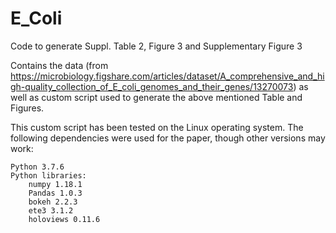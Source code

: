 # E_Coli
Code to generate Suppl. Table 2, Figure 3 and Supplementary Figure 3


Contains the data (from https://microbiology.figshare.com/articles/dataset/A_comprehensive_and_high-quality_collection_of_E_coli_genomes_and_their_genes/13270073) as well as custom script used to generate the above mentioned Table and Figures.

This custom script has been tested on the Linux operating system.  The following dependencies were used for the paper, though other versions may work:

    Python 3.7.6
    Python libraries:
        numpy 1.18.1
        Pandas 1.0.3
        bokeh 2.2.3
        ete3 3.1.2
        holoviews 0.11.6


